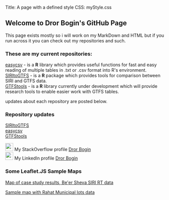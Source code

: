 Title: A page with a defined style
CSS: myStyle.css

## Welcome to Dror Bogin's GitHub Page    

This page exists mostly so i will work on my MarkDown and HTML but if you run across it you can check out my repositories and such.   
    
### These are my current repositories:    
[easycsv](https://github.com/bogind/easycsv) - is a **R** library which provides useful functions for fast and easy reading of multiple tables in .txt or .csv format into R's environment.   
[SIRItoGTFS](https://github.com/bogind/SIRItoGTFS) - is a **R** package which provides tools for comparison between SIRI and GTFS data.   
[GTFStools](https://github.com/bogind/GTFStools) - is a **R** library currently under development which will provide research tools to enable easier work with GTFS tables.

updates about each repository are posted below.   
### Repository updates
[SIRItoGTFS](/docs/stg.md)    
[easycsv](/docs/easycsv.md)   
[GTFStools](/docs/gtfstools.md)
        


<img src ="https://cdn.sstatic.net/Sites/stackoverflow/company/img/logos/so/so-icon.svg?v=6e4af45f4d66" width="25" height="25"/> My StackOverflow profile [Dror Bogin](https://stackoverflow.com/users/5874767/dror-bogin)    
<img src ="https://image.flaticon.com/icons/png/512/174/174857.png" width="25" height="25"/> My LinkedIn profile [Dror Bogin](https://www.linkedin.com/in/dror-bogin-637809117/)
        
### Some Leaflet.JS Sample Maps    
    
[Map of case study results, Be'er Sheva SIRI RT data](/docs/FirstProject/index.html)      
        
[Sample map with Rahat Municipal lots data](/docs/Lmap/index.html)
